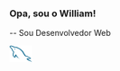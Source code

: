 ### Opa, sou o William!

-- Sou Desenvolvedor Web

<img width="40" height="30" alt="HTML" src="https://github.com/devicons/devicon/blob/master/icons/mysql/mysql-original.svg">
